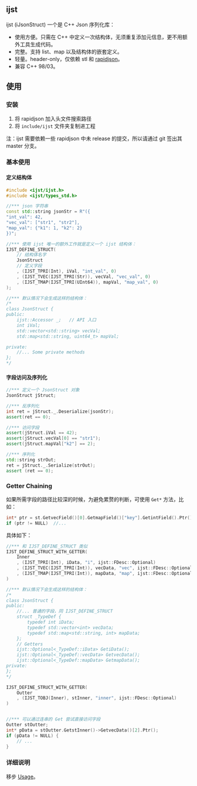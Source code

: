 ## ijst

ijst (iJsonStruct) 一个是 C++ Json 序列化库：

- 使用方便。只需在 C++ 中定义一次结构体，无须重复添加元信息，更不用额外工具生成代码。
- 完整。支持 list、map 以及结构体的嵌套定义。
- 轻量。header-only，仅依赖 stl 和 [rapidjson](https://github.com/Tencent/rapidjson)。
- 兼容 C++ 98/03。

## 使用
### 安装
1. 将 rapidjson 加入头文件搜索路径
2. 将 `include/ijst` 文件夹复制进工程

注：ijst 需要依赖一些 rapidjson 中未 release 的提交，所以请通过 git 签出其 master 分支。

### 基本使用

#### 定义结构体
```cpp
#include <ijst/ijst.h>
#include <ijst/types_std.h>

//*** json 字符串
const std::string jsonStr = R"({
"int_val": 42, 
"vec_val": ["str1", "str2"], 
"map_val": {"k1": 1, "k2": 2}
})";

//*** 使用 ijst 唯一的额外工作就是定义一个 ijst 结构体：
IJST_DEFINE_STRUCT(
    // 结构体名字
    JsonStruct
    // 定义字段
    , (IJST_TPRI(Int), iVal, "int_val", 0)  
    , (IJST_TVEC(IJST_TPRI(Str)), vecVal, "vec_val", 0)
    , (IJST_TMAP(IJST_TPRI(UInt64)), mapVal, "map_val", 0)
);

//*** 默认情况下会生成这样的结构体：
/*
class JsonStruct {
public:
    ijst::Accessor _;   // API 入口
    int iVal; 
    std::vector<std::string> vecVal; 
    std::map<std::string, uint64_t> mapVal; 

private:
    //... Some private methods
};
*/
```

#### 字段访问及序列化
```cpp
//*** 定义一个 JsonStruct 对象
JsonStruct jStruct;

//*** 反序列化
int ret = jStruct._.Deserialize(jsonStr);
assert(ret == 0);

//*** 访问字段
assert(jStruct.iVal == 42);
assert(jStruct.vecVal[0] == "str1");
assert(jStruct.mapVal["k2"] == 2);

//*** 序列化
std::string strOut;
ret = jStruct._.Serialize(strOut);
assert (ret == 0);
```

### Getter Chaining
如果所需字段的路径比较深的时候，为避免累赘的判断，可使用 `Get*` 方法，比如：

```cpp
int* ptr = st.GetvecField()[0].GetmapField()["key"].GetintField().Ptr();
if (ptr != NULL)  //...
```

具体如下：

```cpp
//*** 和 IJST_DEFINE_STRUCT 类似
IJST_DEFINE_STRUCT_WITH_GETTER(
    Inner
    , (IJST_TPRI(Int), iData, "i", ijst::FDesc::Optional)
    , (IJST_TVEC(IJST_TPRI(Int)), vecData, "vec", ijst::FDesc::Optional)
    , (IJST_TMAP(IJST_TPRI(Int)), mapData, "map", ijst::FDesc::Optional)
)

//*** 默认情况下会生成这样的结构体：
/*
class JsonStruct {
public:
    //... 普通的字段，同 IJST_DEFINE_STRUCT
    struct _TypeDef {
        typedef int iData;
        typedef std::vector<int> vecData;
        typedef std::map<std::string, int> mapData;
    };
    // Getters
    ijst::Optional<_TypeDef::iData> GetiData();
    ijst::Optional<_TypeDef::vecData> GetvecData();
    ijst::Optional<_TypeDef::mapData> GetmapData();
private:
};
*/

IJST_DEFINE_STRUCT_WITH_GETTER(
    Outter
    , (IJST_TOBJ(Inner), stInner, "inner", ijst::FDesc::Optional)
)


//*** 可以通过连串的 Get 尝试直接访问字段
Outter stOutter;
int* pData = stOutter.GetstInner()->GetvecData()[2].Ptr();
if (pData != NULL) {
    // ... 
}
```

### 详细说明
移步 [Usage](doc/Usage.md)。